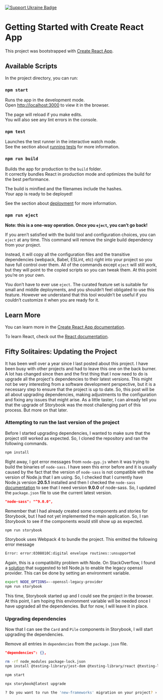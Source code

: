 [![Support Ukraine Badge](https://bit.ly/support-ukraine-now)](https://github.com/support-ukraine/support-ukraine)

# Getting Started with Create React App

This project was bootstrapped with [Create React App](https://github.com/facebook/create-react-app).

## Available Scripts

In the project directory, you can run:

### `npm start`

Runs the app in the development mode.\
Open [http://localhost:3000](http://localhost:3000) to view it in the browser.

The page will reload if you make edits.\
You will also see any lint errors in the console.

### `npm test`

Launches the test runner in the interactive watch mode.\
See the section about [running tests](https://facebook.github.io/create-react-app/docs/running-tests) for more information.

### `npm run build`

Builds the app for production to the `build` folder.\
It correctly bundles React in production mode and optimizes the build for the best performance.

The build is minified and the filenames include the hashes.\
Your app is ready to be deployed!

See the section about [deployment](https://facebook.github.io/create-react-app/docs/deployment) for more information.

### `npm run eject`

**Note: this is a one-way operation. Once you `eject`, you can’t go back!**

If you aren’t satisfied with the build tool and configuration choices, you can `eject` at any time. This command will remove the single build dependency from your project.

Instead, it will copy all the configuration files and the transitive dependencies (webpack, Babel, ESLint, etc) right into your project so you have full control over them. All of the commands except `eject` will still work, but they will point to the copied scripts so you can tweak them. At this point you’re on your own.

You don’t have to ever use `eject`. The curated feature set is suitable for small and middle deployments, and you shouldn’t feel obligated to use this feature. However we understand that this tool wouldn’t be useful if you couldn’t customize it when you are ready for it.

## Learn More

You can learn more in the [Create React App documentation](https://facebook.github.io/create-react-app/docs/getting-started).

To learn React, check out the [React documentation](https://reactjs.org/).

## Fifty Solitaires: Updating the Project

It has been well over a year since I last posted about this project. I have been busy with other projects and had to leave this one on the back burner.
A lot has changed since then and the first thing that I now need to do is upgrade all the project's dependencies to their latest versions. This might not 
be very interesting from a software development perspective, but it is a necessary step to ensure that the project is up to date. So, this post will be 
all about upgrading dependencies, making adjustments to the configuration and fixing any issues that might arise. As a little taster, I can already tell 
you that the upgrade of Storybook was the most challenging part of this process. But more on that later.

### Attempting to run the last version of the project

Before I started upgrading dependencies, I wanted to make sure that the project still worked as expected. So, I cloned the repository and ran the following
commands.

```bash
npm install
```

Right away, I got error messages from `node-gyp.js` when it was trying to build the binaries of `node-sass`. I have seen this error before and it is usually
caused by the fact that the version of `node-sass` is not compatible with the version of Node.js that I am using. So, I checked that I currently have Node.js
version **20.5.1** installed and then I checked the `node-sass` [documentation](https://www.npmjs.com/package/node-sass) to see that I need version **9.0.0** of node-sass. So, I updated the `package.json` file to use the current latest version.

```json
"node-sass": "^9.0.0",
```

Remember that I had already created some components and stories for Storybook, but I had not yet implemented the main application. So, I ran Storybook to see
if the components would still show up as expected.

```bash
npm run storybook
```

Storybook uses Webpack 4 to bundle the project. This emitted the following error message

```bash
Error: error:0308010C:digital envelope routines::unsupported
```

Again, this is a compatibility problem with Node. On StackOverflow, I found a [solution](https://stackoverflow.com/questions/69692842/error-message-error0308010cdigital-envelope-routinesunsupported) that suggested to tell Node.js to enable the legacy openssl provider. This can be done
by setting an environment variable.

```bash 
export NODE_OPTIONS=--openssl-legacy-provider
npm run storybook
```

This time, Storybook started up and I could see the project in the browser. At this point, I am hoping this environment variable will be needed once 
I have upgraded all the dependencies. But for now, I will leave it in place.

### Upgrading dependencies

Now that I can see the `Card` and `Pile` components in Storybook, I will start upgrading the dependencies. 

Remove all entries in `dependencies` from the `package.json` file.

```json
"dependencies": {},
```

```bash
rm -rf node_modules package-lock.json 
npm install @testing-library/jest-dom @testing-library/react @testing-library/user-event @types/jest @types/node @types/react @types/react-dom react node-sass react-dom react-scripts typescript web-vitals
```

```bash
npm start
```

```bash
npx storybook@latest upgrade
```

```bash
? Do you want to run the 'new-frameworks' migration on your project? › (Y/n)
```
